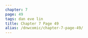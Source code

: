 ```yaml
---
chapter: 7
page: 49
tags: dan eve lin
title: Chapter 7 Page 49
alias: /dnwcomic/chapter-7-page-49/
---
```

